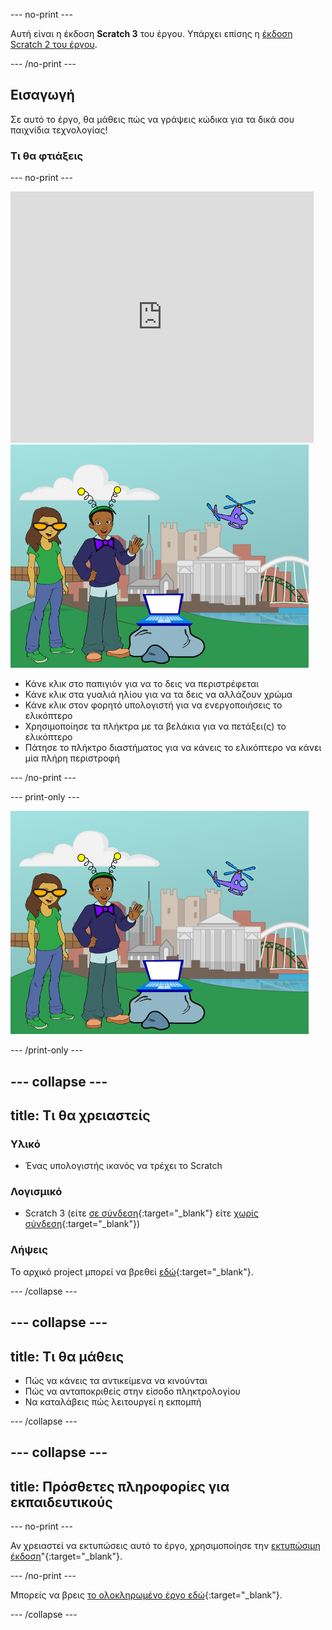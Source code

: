 --- no-print ---

Αυτή είναι η έκδοση **Scratch 3** του έργου. Υπάρχει επίσης η [έκδοση Scratch 2 του έργου](https://projects.raspberrypi.org/el-GR/projects/tech-toys-scratch2).

--- /no-print ---

## Εισαγωγή

Σε αυτό το έργο, θα μάθεις πώς να γράψεις κώδικα για τα δικά σου παιχνίδια τεχνολογίας!

### Τι θα φτιάξεις

--- no-print ---

<div class="scratch-preview">
  <iframe allowtransparency="true" width="485" height="402" src="https://scratch.mit.edu/projects/embed/301514002/?autostart=false" frameborder="0" scrolling="no"></iframe>
  <img src="images/toys-final.png">
</div>

+ Κάνε κλικ στο παπιγιόν για να το δεις να περιστρέφεται
+ Κάνε κλικ στα γυαλιά ηλίου για να τα δεις να αλλάζουν χρώμα
+ Κάνε κλικ στον φορητό υπολογιστή για να ενεργοποιήσεις το ελικόπτερο
+ Χρησιμοποίησε τα πλήκτρα με τα βελάκια για να πετάξει(ς) το ελικόπτερο
+ Πάτησε το πλήκτρο διαστήματος για να κάνεις το ελικόπτερο να κάνει μία πλήρη περιστροφή

--- /no-print ---

--- print-only ---

![ολοκληρωμένο έργο](images/toys-final.png)

--- /print-only ---

--- collapse ---
---
title: Τι θα χρειαστείς
---

### Υλικό

+ Ένας υπολογιστής ικανός να τρέχει το Scratch

### Λογισμικό

+ Scratch 3 (είτε [σε σύνδεση](http://rpf.io/scratchon){:target="_blank"} είτε [χωρίς σύνδεση](http://rpf.io/scratchoff){:target="_blank"})

### Λήψεις

Το αρχικό project μπορεί να βρεθεί [εδώ](http://rpf.io/p/el-GR/tech-toys-go){:target="_blank"}.

--- /collapse ---

--- collapse ---
---
title: Τι θα μάθεις
---

- Πώς να κάνεις τα αντικείμενα να κινούνται
- Πώς να ανταποκριθείς στην είσοδο πληκτρολογίου
- Να καταλάβεις πώς λειτουργεί η εκπομπή

--- /collapse ---

--- collapse ---
---
title: Πρόσθετες πληροφορίες για εκπαιδευτικούς
---

--- no-print ---

Αν χρειαστεί να εκτυπώσεις αυτό το έργο, χρησιμοποίησε την [εκτυπώσιμη έκδοση](https://projects.raspberrypi.org/el-GR/projects/tech-toys/print)"{:target="_blank"}.

--- /no-print ---

Μπορείς να βρεις [το ολοκληρωμένο έργο εδώ](http://rpf.io/p/el-GR/tech-toys-get){:target="_blank"}.

--- /collapse ---
